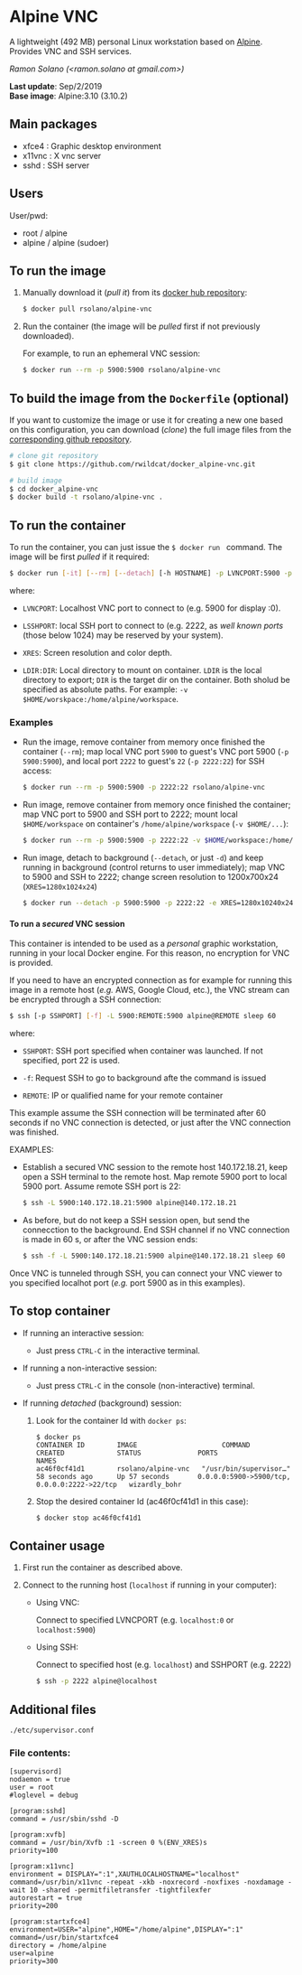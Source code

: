 # Alpine VNC

A lightweight (492 MB) personal Linux workstation based on [Alpine](https://alpinelinux.org). Provides VNC and SSH services.

*Ramon Solano (<ramon.solano at gmail.com>)*

**Last update**: Sep/2/2019     
**Base image**: Alpine:3.10 (3.10.2)

## Main packages

* xfce4   : Graphic desktop environment
* x11vnc  : X vnc server
* sshd    : SSH server

## Users

User/pwd:

* root / alpine
* alpine / alpine (sudoer)

## To run the image

1. Manually download it (*pull it*) from its [docker hub repository](https://cloud.docker.com/u/rsolano/repository/docker/rsolano/alpine-vnc):

   ```sh
   $ docker pull rsolano/alpine-vnc
   ```

2. Run the container (the image will be *pulled* first if not previously downloaded).

	For example, to run an ephemeral VNC session:

	```sh
   $ docker run --rm -p 5900:5900 rsolano/alpine-vnc
   ```



## To build the image from the `Dockerfile` (optional)

If you want to customize the image or use it for creating a new one based on this configuration, you can download (*clone*) the full image files from the [corresponding github repository](https://github.com/rwildcat/docker_alpine-vnc). 

```sh
# clone git repository
$ git clone https://github.com/rwildcat/docker_alpine-vnc.git

# build image
$ cd docker_alpine-vnc
$ docker build -t rsolano/alpine-vnc .
```

## To run the container

To run the container, you can just issue the `$ docker run `   command. The image will be first *pulled* if it required:

```sh
$ docker run [-it] [--rm] [--detach] [-h HOSTNAME] -p LVNCPORT:5900 -p LSSHPORT:22 [-e XRES=1280x800x24] [-v LDIR:DIR] rsolano/alpine-vnc
```

where:

* `LVNCPORT`: Localhost VNC port to connect to (e.g. 5900 for display :0).

* `LSSHPORT`: local SSH port to connect to (e.g. 2222, as *well known ports* (those below 1024) may be reserved by your system).

* `XRES`: Screen resolution and color depth.

* `LDIR:DIR`: Local directory to mount on container. `LDIR` is the local directory to export; `DIR` is the target dir on the container.  Both sholud be specified as absolute paths. For example: `-v $HOME/worskpace:/home/alpine/workspace`.

### Examples

* Run the image, remove container from memory once finished the container (`--rm`); map local VNC port `5900`  to guest's VNC port 5900 (`-p 5900:5900`), and local port `2222` to guest's `22`  (`-p 2222:22`) for SSH access:

	```sh
	$ docker run --rm -p 5900:5900 -p 2222:22 rsolano/alpine-vnc
	```

* Run image, remove container from memory once finished the container; map VNC port to 5900 and SSH port to 2222; mount local `$HOME/workspace` on container's `/home/alpine/workspace` (`-v $HOME/...`):

	```sh
	$ docker run --rm -p 5900:5900 -p 2222:22 -v $HOME/workspace:/home/alpine/workspace rsolano/alpine-vnc
	```

* Run image, detach to background (`--detach`, or just `-d`) and keep running in background (control returns to user immediately); map VNC to 5900 and SSH to 2222; change screen resolution to 1200x700x24 (`XRES=1280x1024x24`)

	```sh
	$ docker run --detach -p 5900:5900 -p 2222:22 -e XRES=1280x10240x24 rsolano/alpine-vnc
	```

#### To run a ***secured*** VNC session

This container is intended to be used as a *personal* graphic workstation, running in your local Docker engine. For this reason, no encryption for VNC is provided. 

If you need to have an encrypted connection as for example for running this image in a remote host (*e.g.* AWS, Google Cloud, etc.), the VNC stream can be encrypted through a SSH connection:

```sh
$ ssh [-p SSHPORT] [-f] -L 5900:REMOTE:5900 alpine@REMOTE sleep 60
```
where:

* `SSHPORT`: SSH port specified when container was launched. If not specified, port 22 is used.

* `-f`: Request SSH to go to background afte the command is issued

* `REMOTE`: IP or qualified name for your remote container

This example assume the SSH connection will be terminated after 60 seconds if no VNC connection is detected, or just after the VNC connection was finished.

EXAMPLES:

* Establish a secured VNC session to the remote host 140.172.18.21, keep open a SSH terminal to the remote host. Map remote 5900 port to local 5900 port. Assume remote SSH port is 22:

	```sh
	$ ssh -L 5900:140.172.18.21:5900 alpine@140.172.18.21
	```

* As before, but do not keep a SSH session open, but send the connecction to the background. End SSH channel if no VNC connection is made in 60 s, or after the VNC session ends:

	```sh
	$ ssh -f -L 5900:140.172.18.21:5900 alpine@140.172.18.21 sleep 60
	```

Once VNC is tunneled through SSH, you can connect your VNC viewer to you specified localhot port (*e.g.* port 5900 as in this examples).


## To stop container

* If running an interactive session:

  * Just press `CTRL-C` in the interactive terminal.

* If running a non-interactive session:

  * Just press `CTRL-C` in the console (non-interactive) terminal.


* If running *detached* (background) session:

	1. Look for the container Id with `docker ps`:   
	
		```
		$ docker ps
		CONTAINER ID        IMAGE                     COMMAND                  CREATED             STATUS              PORTS                                          NAMES
		ac46f0cf41d1        rsolano/alpine-vnc   "/usr/bin/supervisor…"   58 seconds ago      Up 57 seconds       0.0.0.0:5900->5900/tcp, 0.0.0.0:2222->22/tcp   wizardly_bohr
		```

	2. Stop the desired container Id (ac46f0cf41d1 in this case):

		```sh
		$ docker stop ac46f0cf41d1
		```
		
 ## Container usage
 
1. First run the container as described above.

2. Connect to the running host (`localhost` if running in your computer):

	* Using VNC: 

		Connect to specified LVNCPORT (e.g. `localhost:0` or `localhost:5900`)
		 
	* Using SSH: 

		Connect to specified host (e.g. `localhost`) and SSHPORT (e.g. 2222) 
		
		```sh
		$ ssh -p 2222 alpine@localhost
		```

## Additional files

    ./etc/supervisor.conf

### File contents:    

	[supervisord]
	nodaemon = true
	user = root
	#loglevel = debug
	
	[program:sshd]
	command = /usr/sbin/sshd -D
	
	[program:xvfb]
	command = /usr/bin/Xvfb :1 -screen 0 %(ENV_XRES)s
	priority=100
	
	[program:x11vnc]
	environment = DISPLAY=":1",XAUTHLOCALHOSTNAME="localhost"
	command=/usr/bin/x11vnc -repeat -xkb -noxrecord -noxfixes -noxdamage -wait 10 -shared -permitfiletransfer -tightfilexfer
	autorestart = true
	priority=200
	
	[program:startxfce4]
	environment=USER="alpine",HOME="/home/alpine",DISPLAY=":1"
	command=/usr/bin/startxfce4
	directory = /home/alpine
	user=alpine
	priority=300
